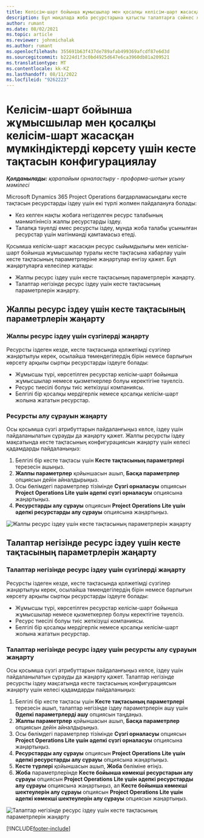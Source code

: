 ```yaml
---
title: Келісім-шарт бойынша жұмысшылар мен қосалқы келісім-шарт жасасқан мүмкіндіктерді көрсету үшін кесте тақтасын конфигурациялау
description: Бұл мақалада жоба ресурстарына қатысты талаптарға сәйкес жабдықтау кезінде қосалқы келісім-шарт жасасқан ресурстар сыйымдылығын көрсету үшін Microsoft Dynamics 365 Project Operations бағдарламасында кесте тақтасын конфигурациялау жолы сипатталған.
author: rumant
ms.date: 08/02/2021
ms.topic: article
ms.reviewer: johnmichalak
ms.author: rumant
ms.openlocfilehash: 355691b63f437de789afab499369afcdf87e6d3d
ms.sourcegitcommit: b2224d1f3c0bd4925d647e6ca3960db81a209521
ms.translationtype: MT
ms.contentlocale: kk-KZ
ms.lasthandoff: 08/11/2022
ms.locfileid: "9262223"
---
```

# <a name="configure-schedule-board-to-show-contract-workers-and-subcontracted-capacity"></a>Келісім-шарт бойынша жұмысшылар мен қосалқы келісім-шарт жасасқан мүмкіндіктерді көрсету үшін кесте тақтасын конфигурациялау 

_**Қолданылады:** қарапайым орналастыру - проформа-шотын ұсыну мәмілесі_

Microsoft Dynamics 365 Project Operations бағдарламасындағы кесте тақтасын ресурстарды іздеу үшін екі түрлі жолмен пайдалануға болады:

- Кез келген нақты жобаға негізделген ресурс талабының мәнмәтінінсіз жалпы ресурстарды іздеу.
- Талапқа тәуелді емес ресурсты іздеу, мұнда жоба талабы ұсынылған ресурстар үшін мәтінмәнді қамтамасыз етеді.

Қосымша келісім-шарт жасасқан ресурс сыйымдылығы мен келісім-шарт бойынша жұмысшылар туралы кесте тақтасына хабарлау үшін кесте тақтасының параметрлеріне жаңартулар енгізу қажет. Бұл жаңартуларға келесілер жатады: 
- Жалпы ресурс іздеу үшін кесте тақтасының параметрлерін жаңарту.
- Талаптар негізінде ресурс іздеу үшін кесте тақтасының параметрлерін жаңарту.

## <a name="update-schedule-board-settings-for-general-resource-search"></a>Жалпы ресурс іздеу үшін кесте тақтасының параметрлерін жаңарту
### <a name="update-filters-for-general-resource-search"></a>Жалпы ресурс іздеу үшін сүзгілерді жаңарту
Ресурсты іздеген кезде, кесте тақтасында қолжетімді сүзгілер жаңартылуы керек, осылайша төмендегілердің бірін немесе барлығын көрсету арқылы сыртқы ресурстарды іздеуге болады:
  - Жұмысшы түрі, көрсетілген ресурстар келісім-шарт бойынша жұмысшылар немесе қызметкерлер болуы керектігіне тәуелсіз.
  - Ресурс тиесілі болуы тиіс жеткізуші компаниясы.
  - Белгілі бір қосалқы мердігерлік немесе қосалқы келісім-шарт жолына жататын ресурстар.
    
### <a name="update-retrieve-resource-query"></a>Ресурсты алу сұрауын жаңарту
Осы қосымша сүзгі атрибуттарын пайдаланғыңыз келсе, іздеу үшін пайдаланылатын сұрауды да жаңарту қажет. Жалпы ресурсты іздеу мақсатында кесте тақтасының конфигурациясын жаңарту үшін келесі қадамдарды пайдаланыңыз:  
1. Белгілі бір кесте тақтасы үшін **Кесте тақтасының параметрлері** терезесін ашыңыз.
2. **Жалпы параметрлер** қойыншасын ашып, **Басқа параметрлер** опциясын дейін айналдырыңыз.
3. Осы бөлімдегі параметрлер тізімінде **Сүзгі орналасуы** опциясын **Project Operations Lite үшін әдепкі сүзгі орналасуы** опциясына жаңартыңыз.
4. **Ресурстарды алу сұрауы** опциясын **Project Operations Lite үшін әдепкі ресурстарды алу сұрауы** опциясына жаңартыңыз.

![Жалпы ресурс іздеу үшін кесте тақтасының параметрлерін жаңарту](../media/BoardSettings.png)  

## <a name="update-schedule-board-settings-for-requirementbased-resource-search"></a>Талаптар негізінде ресурс іздеу үшін кесте тақтасының параметрлерін жаңарту
### <a name="update-filters-for-requirement-specific-resource-search"></a>Талаптар негізінде ресурс іздеу үшін сүзгілерді жаңарту 
Ресурсты іздеген кезде, кесте тақтасында қолжетімді сүзгілер жаңартылуы керек, осылайша төмендегілердің бірін немесе барлығын көрсету арқылы сыртқы ресурстарды іздеуге болады:
 - Жұмысшы түрі, көрсетілген ресурстар келісім-шарт бойынша жұмысшылар немесе қызметкерлер болуы керектігіне тәуелсіз.
 - Ресурс тиесілі болуы тиіс жеткізуші компаниясы.
 - Белгілі бір қосалқы мердігерлік немесе қосалқы келісім-шарт жолына жататын ресурстар.

### <a name="update-retrieve-resource-query-for-requirement-specific-resource-search"></a>Талаптар негізінде ресурс іздеу үшін ресурсты алу сұрауын жаңарту 
Осы қосымша сүзгі атрибуттарын пайдаланғыңыз келсе, іздеу үшін пайдаланылатын сұрауды да жаңарту қажет. Талаптар негізінде ресурсты іздеу мақсатында кесте тақтасының конфигурациясын жаңарту үшін келесі қадамдарды пайдаланыңыз:

1. Белгілі бір кесте тақтасы үшін **Кесте тақтасының параметрлері** терезесін ашып, талаптар негізінде іздеу параметрлерін ашу үшін **Әдепкі параметрлерді ашу** опциясын таңдаңыз.
2. **Жалпы параметрлер** қойыншасын ашып, **Басқа параметрлер** опциясын дейін айналдырыңыз.
3. Осы бөлімдегі параметрлер тізімінде **Сүзгі орналасуы** опциясын **Project Operations Lite үшін әдепкі сүзгі орналасуы** опциясына жаңартыңыз.
4. **Ресурстарды алу сұрауы** опциясын **Project Operations Lite үшін әдепкі ресурстарды алу сұрауы** опциясына жаңартыңыз.
5. **Кесте түрлері** қойыншасын ашып, **Жоба** бөліміне өтіңіз.
6. **Жоба** параметрлерінде **Кесте бойынша көмекші ресурстарын алу сұрауы** опциясын **Project Operations Lite үшін әдепкі ресурстарды алу сұрауы** опциясына жаңартыңыз, ал **Кесте бойынша көмекші шектеулерін алу сұрауы** опциясын **Project Operations Lite үшін әдепкі көмекші шектеулерін алу сұрауы** опциясын жаңартыңыз.

![Талаптар негізінде ресурс іздеу үшін кесте тақтасының параметрлерін жаңарту](../media/SASettings.png)  

[!INCLUDE[footer-include](../../includes/footer-banner.md)]
